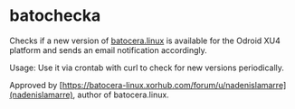 # batochecka

Checks if a new version of [batocera.linux](https://batocera-linux.xorhub.com/) is available for the Odroid XU4 platform and sends an email notification accordingly.

Usage: Use it via crontab with curl to check for new versions periodically.

Approved by [https://batocera-linux.xorhub.com/forum/u/nadenislamarre](nadenislamarre), author of batocera.linux. 
